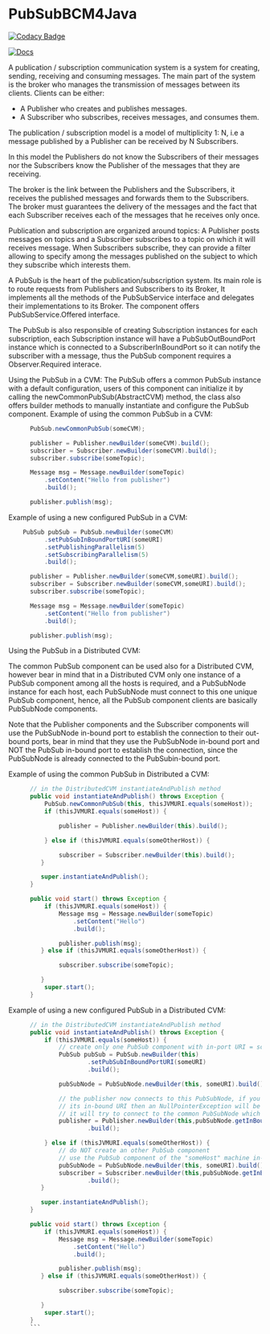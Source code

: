 # PubSubBCM4Java

[![Codacy Badge](https://api.codacy.com/project/badge/Grade/94dc52c7545146f4beddcb67687c7771)](https://app.codacy.com/project/nadirbelarouci/PubSubBCM4Java/dashboard?token=XQ5KcrU3OtkMoGV)

[![Docs](https://assets.readthedocs.org/static/projects/badges/passing-flat.svg)](https://nadirbelarouci.github.io/PubSubBCM4Java/)

A publication / subscription communication system is a system for creating, sending, receiving and consuming messages.
The main part of the system is the broker who manages the transmission of messages between its clients. Clients can be either:

- A Publisher who creates and publishes messages.
- A Subscriber who subscribes, receives messages, and consumes them.

The publication / subscription model is a model of multiplicity 1: N, i.e a message published by a Publisher can be received by N Subscribers.

In this model the Publishers do not know the Subscribers of their messages nor the Subscribers know the Publisher of the messages that they are receiving.

The broker is the link between the Publishers and the Subscribers, it receives the published messages and forwards them to the Subscribers. The broker must guarantees the delivery of the messages and the fact that each Subscriber receives each of the messages that he receives only once.

Publication and subscription are organized around topics: A Publisher posts messages on topics and a Subscriber subscribes to a topic on which it will receives message. When Subscribers subscribe, they can provide a filter allowing to specify among the messages published on the subject to which they subscribe which interests them.

A PubSub is the heart of the publication/subscription system.
Its main role is to route requests from Publishers and Subscribers to its Broker, It implements all the methods of the PubSubService interface and delegates their implementations to its Broker. The component offers PubSubService.Offered interface.

The PubSub is also responsible of creating Subscription instances for each subscription, each Subscription instance will have a PubSubOutBoundPort instance which is connected to a SubscriberInBoundPort so it can notify the subscriber with a message, thus the PubSub component requires a Observer.Required interace.

Using the PubSub in a CVM: The PubSub offers a common PubSub instance with a default configuration, users of this component can initialize it by calling the newCommonPubSub(AbstractCVM) method, the class also offers builder methods to manually instantiate and configure the PubSub component. Example of using the common PubSub in a CVM:
```java
      PubSub.newCommonPubSub(someCVM);

      publisher = Publisher.newBuilder(someCVM).build();
      subscriber = Subscriber.newBuilder(someCVM).build();
      subscriber.subscribe(someTopic);

      Message msg = Message.newBuilder(someTopic)
          .setContent("Hello from publisher")
          .build();

      publisher.publish(msg);
```
Example of using a new configured PubSub in a CVM:
```java
    PubSub pubSub = PubSub.newBuilder(someCVM)
          .setPubSubInBoundPortURI(someURI)
          .setPublishingParallelism(5)
          .setSubscribingParallelism(5)
          .build();

      publisher = Publisher.newBuilder(someCVM,someURI).build();
      subscriber = Subscriber.newBuilder(someCVM,someURI).build();
      subscriber.subscribe(someTopic);

      Message msg = Message.newBuilder(someTopic)
          .setContent("Hello from publisher")
          .build();

      publisher.publish(msg);
```
Using the PubSub in a Distributed CVM:

The common PubSub component can be used also for a Distributed CVM, however bear in mind that in a Distributed CVM only one instance of a PubSub component among all the hosts is required, and a PubSubNode instance for each host, each PubSubNode must connect to this one unique PubSub component, hence, all the PubSub component clients are basically PubSubNode components.

Note that the Publisher components and the Subscriber components will use the PubSubNode in-bound port to establish the connection to their out-bound ports, bear in mind that they use the PubSubNode in-bound port and NOT the PubSub in-bound port to establish the connection, since the PubSubNode is already connected to the PubSubin-bound port.

Example of using the common PubSub in Distributed a CVM:
```java
      // in the DistributedCVM instantiateAndPublish method
      public void instantiateAndPublish() throws Exception {
          PubSub.newCommonPubSub(this, thisJVMURI.equals(someHost));
          if (thisJVMURI.equals(someHost)) {

              publisher = Publisher.newBuilder(this).build();

          } else if (thisJVMURI.equals(someOtherHost)) {

              subscriber = Subscriber.newBuilder(this).build();
         }

         super.instantiateAndPublish();
      }

      public void start() throws Exception {
          if (thisJVMURI.equals(someHost)) {
              Message msg = Message.newBuilder(someTopic)
                  .setContent("Hello")
                  .build();

              publisher.publish(msg);
         } else if (thisJVMURI.equals(someOtherHost)) {

              subscriber.subscribe(someTopic);

         }
          super.start();
      }
```  
Example of using a new configured PubSub in a Distributed CVM:
```java
      // in the DistributedCVM instantiateAndPublish method
      public void instantiateAndPublish() throws Exception {
          if (thisJVMURI.equals(someHost)) {
              // create only one PubSub component with in-port URI = someURI
              PubSub pubSub = PubSub.newBuilder(this)
                      .setPubSubInBoundPortURI(someURI)
                      .build();

              pubSubNode = PubSubNode.newBuilder(this, someURI).build();

              // the publisher now connects to this PubSubNode, if you don't specify
              // its in-bound URI then an NullPointerException will be thrown since
              // it will try to connect to the common PubSubNode which is not initialized at all.
              publisher = Publisher.newBuilder(this,pubSubNode.getInBoundPortURI())
                      .build();

          } else if (thisJVMURI.equals(someOtherHost)) {
              // do NOT create an other PubSub component
              // use the PubSub component of the "someHost" machine in-bound port for this PubSubNode
              pubSubNode = PubSubNode.newBuilder(this, someURI).build();
              subscriber = Subscriber.newBuilder(this,pubSubNode.getInBoundPortURI())
                      .build();
         }

         super.instantiateAndPublish();
      }

      public void start() throws Exception {
          if (thisJVMURI.equals(someHost)) {
              Message msg = Message.newBuilder(someTopic)
                  .setContent("Hello")
                  .build();

              publisher.publish(msg);
         } else if (thisJVMURI.equals(someOtherHost)) {

              subscriber.subscribe(someTopic);

         }
          super.start();
      }
      ```

